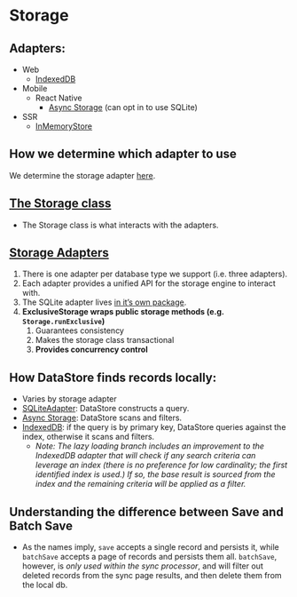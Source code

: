 # Storage
## Adapters:
- Web
   - [IndexedDB](../src/storage/adapter/IndexedDBAdapter.ts)
- Mobile
   - React Native
      - [Async Storage](../src/storage/adapter/AsyncStorageAdapter.ts) (can opt in to use SQLite)
- SSR
   - [InMemoryStore](../src/storage/adapter/InMemoryStore.ts)

## How we determine which adapter to use

We determine the storage adapter [here](../src/storage/adapter/getDefaultAdapter/index.ts). 


## [The Storage class](../src/storage/storage.ts)
- The Storage class is what interacts with the adapters.

## [Storage Adapters](../src/storage/adapter)
   1. There is one adapter per database type we support (i.e. three adapters).
   2. Each adapter provides a unified API for the storage engine to interact with.
   3. The SQLite adapter lives [in it’s own package](https://github.com/aws-amplify/amplify-js/tree/main/packages/datastore-storage-adapter).
   4. **ExclusiveStorage wraps public storage methods (e.g. `Storage.runExclusive`)**
      1. Guarantees consistency
      2. Makes the storage class transactional
      3. **Provides concurrency control**

## How DataStore finds records locally:
- Varies by storage adapter
- [SQLiteAdapter](https://github.com/aws-amplify/amplify-js/tree/main/packages/datastore-storage-adapter): DataStore constructs a query. 
- [Async Storage](../src/storage/adapter/AsyncStorageAdapter.ts): DataStore scans and filters. 
- [IndexedDB](../src/storage/adapter/IndexedDBAdapter.ts): if the query is by primary key, DataStore queries against the index, otherwise it scans and filters.
   - *Note: The lazy loading branch includes an improvement to the IndexedDB adapter that will check if any search criteria can leverage an index (there is no preference for low cardinality; the first identified index is used.) If so, the base result is sourced from the index and the remaining criteria will be applied as a filter.*

## Understanding the difference between Save and Batch Save
- As the names imply, `save` accepts a single record and persists it, while `batchSave` accepts a page of records and persists them all. `batchSave`, however, is *only used within the sync processor*, and will filter out deleted records from the sync page results, and then delete them from the local db.